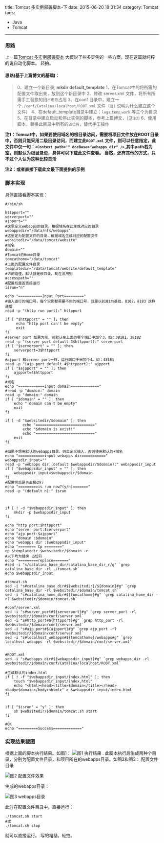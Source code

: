 title: Tomcat 多实例部署脚本-下
date: 2015-06-20 18:31:34
category: Tomcat
tags: 
- Java 
- Tomcat
---

### 思路
上一篇[Tomcat 多实例部署脚本]( http://www.linjie.org/2015/06/15/Tomcat-%E5%A4%9A%E5%AE%9E%E4%BE%8B%E9%83%A8%E7%BD%B2%E8%84%9A%E6%9C%AC/ "googe") 大概说了些多实例的一些方案，现在这篇就纯粹的说自动化脚本。
轻拍。
#### 思路(基于上篇博文的基础)：
> 0、建立一个新目录, **mkdir default_template**
> 1、在Tomcat中的将所需的配置文件取出来，放到这个新目录中
> 2、修改 server.xml 文件，将所有所需手工替换的用`占用符`占用
> 3、在conf 目录中，建立一个`./conf/Catalina/localhost/ROOT.xml` 文件（`注1` 说明为什么建立这个文件）
> 4、在default_template目录中建立：`logs`,`temp`,`work` 等三个为目录
> 5、在目录中建立启动和停止实例的脚本，参考上篇博文，(见`注2`)
> 6、使用脚本，替换此目录中所有的`占位符`，替代手工操作

**注1：Tomcat中，如果要使用域名的根目录访问，需要将项目文件放在ROOT目录中，否则只能采用二级目录访问，而建立此`ROOT.xml` 文件，则可以任意指定，此文件中仅一句：`<Context path="" docBase="webapps_dir" />`,其中path若为空，则默认为根目录没，具体可以下载此文件查看。 当然，还有其他的方式，只不过个人认为这种比较灵活**

**注2：或者直接下载此文最下面提供的示例**

<!-- more -->

### 脚本实现
具体直接看脚本实现：
```
#/bin/sh

httpport=""
serverport=""
ajpport=""
#这里定义webapps的目录，根据域名在此生成对应的目录
webappsdir="/data/nfs/webapps"
#这里定为配置文件的目录，根据域名生成对应的配置文件
websitedir="/data/tomcat/website"
#域名
domain=""
#Tomcat的Home目录
tomcathome="/data/tomcat"
#上面的配置文件目录
templatedir="/data/tomcat/website/default_template"
#访问路径，默认就是根目录，现在没用到
accesspath=""
#配置后是否直接运行
isrun="n"

echo "===========Input Port========="
#输入运行的端口号，每个实例都需要不同的端口号，我是以8181为基础，8182，8183 这样递增
read -p "(http run port):" httpport

if [ "$httpport" = "" ]; then
     echo "http port can't be empty"
     exit
fi
#server port 如果为空，则默认在上面的哪个端口中加个3，如：38181，38182
read -p "(server port default 3$httpport):" serverport
if [ "$serverport" = "" ]; then
	serverport=3$httpport
fi
#ajport 和server port一样，运行端口千米加个4。如：48181
read -p "(ajp port default 4$httpport):" ajpport
if [ "$ajpport" = "" ]; then
	ajpport=4$httpport
fi
#域名
echo "============input domain============="
#read -p "domain:" domain
read -p "domain:" domain
if [ "$domain" = "" ]; then
	echo " domain can't be empty"
	exit
fi

if [ -d "$websitedir/$domain" ]; then
        echo "==========================="
        echo "$domain is exist!"
        echo "==========================="      
	exit
fi

#如果不想用默认的webapps目录，则自定义输入，否则使用默认的+域名
echo "============input webapps dir==========="
webappsdir_input=""
read -p "webapps dir:(default $webappsdir/$domain):" webappsdir_input
if [ "$webappsdir_input" = "" ]; then
	webappsdir_input=$webappsdir/$domain
fi
#配置完后是否直接运行
echo "=========is run now?(y/n)======="
read -p "(default n):" isrun



if [ ! -d "$webappsdir_input" ]; then
	mkdir -p $webappsdir_input
fi

echo "http port:$httpport"
echo "server port:$serverport"
echo "ajp port:$ajpport"
echo "domain :$domain"
echo "webapps dir :$webappsdir_input"
echo "======== Cp ========"
cp $templatedir $websitedir/$domain -r
#以下均为替换 占位符
echo "=========replace======="
#sed -i "s/catalina_base_dir/catalina_base_dir_r/g" `grep catalina_base_dir -rl ./tomcat.sh`
echo $webappsdir_input

#tomcat.sh
sed -i "s#catalina_base_dir#${websitedir}/${domain}#g" `grep catalina_base_dir -rl $websitedir/$domain/tomcat.sh`
sed -i "s#catalina_home_dir#${tomcathome}#g" `grep catalina_home_dir -rl $websitedir/$domain/tomcat.sh`

#conf/server.xml
sed -i "s#server_port#${serverport}#g" `grep server_port -rl $websitedir/$domain/conf/server.xml`
sed -i "s#http_port#${httpport}#g" `grep http_port -rl $websitedir/$domain/conf/server.xml`
sed -i "s#ajp_port#${ajpport}#g" `grep ajp_port -rl $websitedir/$domain/conf/server.xml`
sed -i "s#localhost_webapps#${tomcathome}/webapps#g" `grep localhost_webapps -rl $websitedir/$domain/conf/server.xml`


#ROOT.xml
sed -i "s#webapps_dir#${webappsdir_input}#g" `grep webapps_dir -rl $websitedir/$domain/conf/Catalina/localhost/ROOT.xml`

#生成默认的index.html
if [ ! -f "$webappsdir_input/index.html" ]; then
	touch "$webappsdir_input/index.html"
	echo "<html><head><title>$domain</title></head><body>$domain</body><html>" > $webappsdir_input/index.html
fi


if [ "$isrun" = "y" ]; then
	sh $websitedir/$domain/tomcat.sh start
fi

#OK 
echo "=========Success============="
```

### 实现结果截图

根据上面的脚本执行结果。如图1：
![图1 执行结果 ](http://7xk2gz.com1.z0.glb.clouddn.com/tomcat_deploy_shell_execing.png)
.
此脚本执行后生成两种个目录，分别为配置文件目录，和项目所在的webapps目录。如图2和图3：
配置文件目录

![图2 配置文件效果](http://7xk2gz.com1.z0.glb.clouddn.com/tomcat_deploy_shell_website_conf.png)

生成的webapps目录：

![图3 webapps目录](http://7xk2gz.com1.z0.glb.clouddn.com/tomcat_deploy_shell_webapps.png)

此时在配置文件目录中，直接运行：
```
./tomcat.sh start
#或
./tomcat.sh stop 

```
就可以直接运行。
写的粗糙，轻拍。


